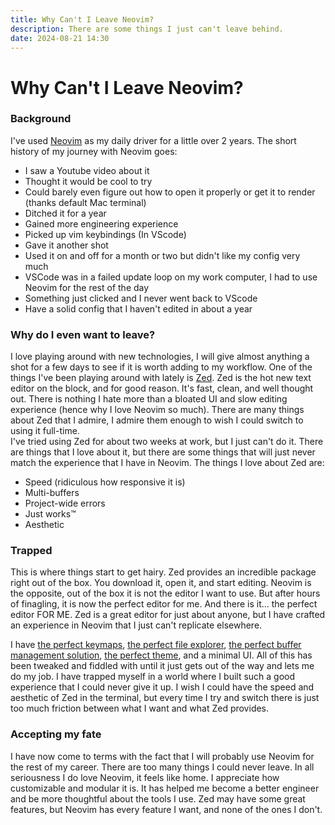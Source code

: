 ```yaml
---
title: Why Can't I Leave Neovim?
description: There are some things I just can't leave behind.
date: 2024-08-21 14:30
---
```


# Why Can't I Leave Neovim?

### Background
I've used [Neovim](https://neovim.io/) as my daily driver for a little over 2 years. The short history of my journey with Neovim goes:

- I saw a Youtube video about it
- Thought it would be cool to try
- Could barely even figure out how to open it properly or get it to render (thanks default Mac terminal)
- Ditched it for a year
- Gained more engineering experience
- Picked up vim keybindings (In VScode)
- Gave it another shot
- Used it on and off for a month or two but didn't like my config very much
- VSCode was in a failed update loop on my work computer, I had to use Neovim for the rest of the day
- Something just clicked and I never went back to VScode
- Have a solid config that I haven't edited in about a year

### Why do I even want to leave?
I love playing around with new technologies, I will give almost anything a shot for a few days to see if it is worth adding to my workflow. One of the things I've been playing around with lately is [Zed](https://zed.dev/). Zed is the hot new text editor on the block, and for good reason. It's fast, clean, and well thought out. There is nothing I hate more than a bloated UI and slow editing experience (hence why I love Neovim so much). There are many things about Zed that I admire, I admire them enough to wish I could switch to using it full-time.  
I've tried using Zed for about two weeks at work, but I just can't do it. There are things that I love about it, but there are some things that will just never match the experience that I have in Neovim. The things I love about Zed are:

- Speed (ridiculous how responsive it is)
- Multi-buffers
- Project-wide errors
- Just works™
- Aesthetic

### Trapped
This is where things start to get hairy. Zed provides an incredible package right out of the box. You download it, open it, and start editing. Neovim is the opposite, out of the box it is not the editor I want to use. But after hours of finagling, it is now the perfect editor for me. And there is it... the perfect editor FOR ME. Zed is a great editor for just about anyone, but I have crafted an experience in Neovim that I just can't replicate elsewhere.

I have [the perfect keymaps](https://github.com/fairchildspencer/nvim-config/tree/master), [the perfect file explorer](https://github.com/stevearc/oil.nvim), [the perfect buffer management solution](https://github.com/ThePrimeagen/harpoon/tree/harpoon2), [the perfect theme](https://github.com/EdenEast/nightfox.nvim), and a minimal UI. All of this has been tweaked and fiddled with until it just gets out of the way and lets me do my job. I have trapped myself in a world where I built such a good experience that I could never give it up. I wish I could have the speed and aesthetic of Zed in the terminal, but every time I try and switch there is just too much friction between what I want and what Zed provides.

### Accepting my fate
I have now come to terms with the fact that I will probably use Neovim for the rest of my career. There are too many things I could never leave. In all seriousness I do love Neovim, it feels like home. I appreciate how customizable and modular it is. It has helped me become a better engineer and be more thoughtful about the tools I use. Zed may have some great features, but Neovim has every feature I want, and none of the ones I don't.
